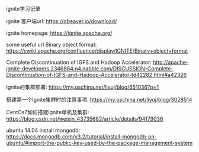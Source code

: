 ignite学习记录

ignite 客户端url:
https://dbeaver.io/download/

ignite homepage:
https://ignite.apache.org/

some useful url
Binary object format:
https://cwiki.apache.org/confluence/display/IGNITE/Binary+object+format

Complete Discontinuation of IGFS and Hadoop Accelerator:
http://apache-ignite-developers.2346864.n4.nabble.com/DISCUSSION-Complete-Discontinuation-of-IGFS-and-Hadoop-Accelerator-td42282.html#a42326

Ignite的集群部署:
https://my.oschina.net/liyuj/blog/651036?p=1

搭建第一个Ignite集群时的注意事项:
https://my.oschina.net/liyuj/blog/3028514

CentOs7如何搭建Ignite单机及集群:
https://blog.csdn.net/weixin_43735682/article/details/94179036

ubuntu 14.04 install mongodb:
https://docs.mongodb.com/v3.2/tutorial/install-mongodb-on-ubuntu/#import-the-public-key-used-by-the-package-management-system
